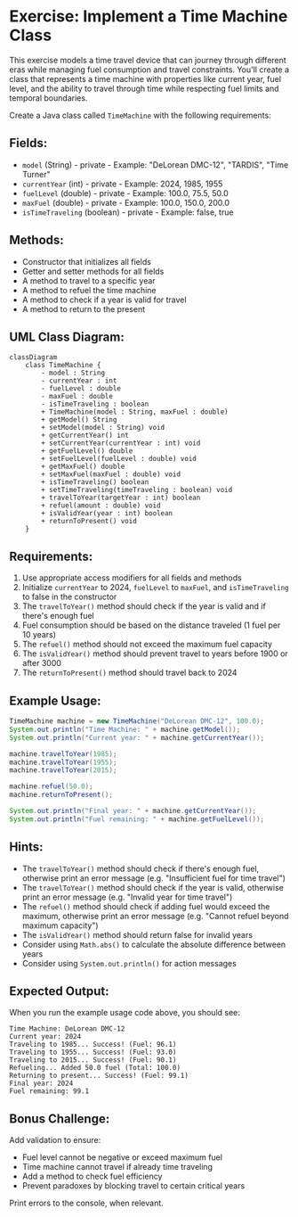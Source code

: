 # Exercise: Implement a Time Machine Class

This exercise models a time travel device that can journey through different eras while managing fuel consumption and travel constraints. You'll create a class that represents a time machine with properties like current year, fuel level, and the ability to travel through time while respecting fuel limits and temporal boundaries.

Create a Java class called `TimeMachine` with the following requirements:

## Fields:
- `model` (String) - private - Example: "DeLorean DMC-12", "TARDIS", "Time Turner"
- `currentYear` (int) - private - Example: 2024, 1985, 1955
- `fuelLevel` (double) - private - Example: 100.0, 75.5, 50.0
- `maxFuel` (double) - private - Example: 100.0, 150.0, 200.0
- `isTimeTraveling` (boolean) - private - Example: false, true

## Methods:
- Constructor that initializes all fields
- Getter and setter methods for all fields
- A method to travel to a specific year
- A method to refuel the time machine
- A method to check if a year is valid for travel
- A method to return to the present

## UML Class Diagram:
```mermaid
classDiagram
    class TimeMachine {
        - model : String
        - currentYear : int
        - fuelLevel : double
        - maxFuel : double
        - isTimeTraveling : boolean
        + TimeMachine(model : String, maxFuel : double)
        + getModel() String
        + setModel(model : String) void
        + getCurrentYear() int
        + setCurrentYear(currentYear : int) void
        + getFuelLevel() double
        + setFuelLevel(fuelLevel : double) void
        + getMaxFuel() double
        + setMaxFuel(maxFuel : double) void
        + isTimeTraveling() boolean
        + setTimeTraveling(timeTraveling : boolean) void
        + travelToYear(targetYear : int) boolean
        + refuel(amount : double) void
        + isValidYear(year : int) boolean
        + returnToPresent() void
    }
```

## Requirements:
1. Use appropriate access modifiers for all fields and methods
2. Initialize `currentYear` to 2024, `fuelLevel` to `maxFuel`, and `isTimeTraveling` to false in the constructor
3. The `travelToYear()` method should check if the year is valid and if there's enough fuel
4. Fuel consumption should be based on the distance traveled (1 fuel per 10 years)
5. The `refuel()` method should not exceed the maximum fuel capacity
6. The `isValidYear()` method should prevent travel to years before 1900 or after 3000
7. The `returnToPresent()` method should travel back to 2024

## Example Usage:
```java
TimeMachine machine = new TimeMachine("DeLorean DMC-12", 100.0);
System.out.println("Time Machine: " + machine.getModel());
System.out.println("Current year: " + machine.getCurrentYear());

machine.travelToYear(1985);
machine.travelToYear(1955);
machine.travelToYear(2015);

machine.refuel(50.0);
machine.returnToPresent();

System.out.println("Final year: " + machine.getCurrentYear());
System.out.println("Fuel remaining: " + machine.getFuelLevel());
```

## Hints:
- The `travelToYear()` method should check if there's enough fuel, otherwise print an error message (e.g. "Insufficient fuel for time travel")
- The `travelToYear()` method should check if the year is valid, otherwise print an error message (e.g. "Invalid year for time travel")
- The `refuel()` method should check if adding fuel would exceed the maximum, otherwise print an error message (e.g. "Cannot refuel beyond maximum capacity")
- The `isValidYear()` method should return false for invalid years
- Consider using `Math.abs()` to calculate the absolute difference between years
- Consider using `System.out.println()` for action messages

## Expected Output:
When you run the example usage code above, you should see:
```
Time Machine: DeLorean DMC-12
Current year: 2024
Traveling to 1985... Success! (Fuel: 96.1)
Traveling to 1955... Success! (Fuel: 93.0)
Traveling to 2015... Success! (Fuel: 90.1)
Refueling... Added 50.0 fuel (Total: 100.0)
Returning to present... Success! (Fuel: 99.1)
Final year: 2024
Fuel remaining: 99.1
```

## Bonus Challenge:
Add validation to ensure:
- Fuel level cannot be negative or exceed maximum fuel
- Time machine cannot travel if already time traveling
- Add a method to check fuel efficiency
- Prevent paradoxes by blocking travel to certain critical years

Print errors to the console, when relevant.

